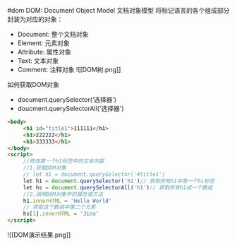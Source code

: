 #dom
DOM: Document Object Model  文档对象模型
将标记语言的各个组成部分封装为对应的对象：
- Document: 整个文档对象
- Element: 元素对象
- Attribute: 属性对象
- Text: 文本对象
- Comment: 注释对象
![[DOM树.png]]

如何获取DOM对象
- document.querySelector(‘选择器’)
- doucment.querySelectorAll('选择器')
```html javascript
<body>
     <h1 id="title1">111111</h1>
     <h1>222222</h1>
     <h1>333333</h1>
</body>
<script>
     //修改第一个h1标签中的文本内容
     //1.获取DOM对象
     // let h1 = document.querySelector('#title1')
     let h1 = document.querySelector('h1')// 获取所有h1中第一个h1标签
     let hs = document.querySelectorAll('h1')// 获取所有h1成一个数组
     //2.调用DOM对象中的属性或方法
     h1.innerHTML = 'Hello World'
     // 获取这个数组中第二个元素
     hs[1].innerHTML = 'Jinx'
</script>
```
![[DOM演示结果.png]]